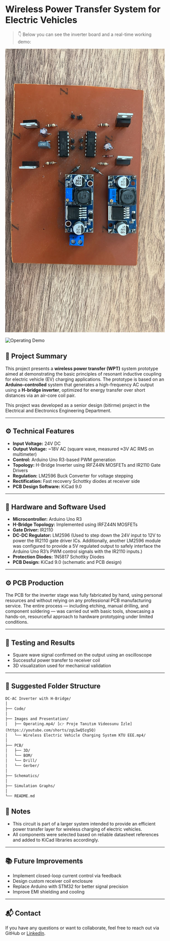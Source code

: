 # Wireless Power Transfer System for Electric Vehicles

> 👇 Below you can see the inverter board and a real-time working demo:

![Inverter Front View](Images%20and%20Presentation/DC-AC%20Inverter%20Front.jpeg)

![Operating Demo](Images%20and%20Presentation/Operating.gif)

## 📌 Project Summary
This project presents a **wireless power transfer (WPT)** system prototype aimed at demonstrating the basic principles of resonant inductive coupling for electric vehicle (EV) charging applications. The prototype is based on an **Arduino-controlled** system that generates a high-frequency AC output using a **H-bridge inverter**, optimized for energy transfer over short distances via an air-core coil pair.

This project was developed as a senior design (bitirme) project in the Electrical and Electronics Engineering Department.

---

## ⚙️ Technical Features

- **Input Voltage:** 24V DC
- **Output Voltage:** ~18V AC (square wave, measured ≈3V AC RMS on multimeter) 
- **Control:** Arduino Uno R3-based PWM generation
- **Topology:** H-Bridge Inverter using IRFZ44N MOSFETs and IR2110 Gate Drivers
- **Regulation:** LM2596 Buck Converter for voltage stepping
- **Rectification:** Fast recovery Schottky diodes at receiver side
- **PCB Design Software:** KiCad 9.0

---

## 🔧 Hardware and Software Used

- **Microcontroller:** Arduino Uno R3  
- **H-Bridge Topology:** Implemented using IRFZ44N MOSFETs  
- **Gate Driver:** IR2110  
- **DC-DC Regulator:** LM2596 (Used to step down the 24V input to 12V to power the IR2110 gate driver ICs. Additionally, another LM2596 module was configured to provide a 5V regulated output to safely interface the Arduino Uno R3’s PWM control signals with the IR2110 inputs.)  
- **Protection Diodes:** 1N5817 Schottky Diodes  
- **PCB Design:** KiCad 9.0 (schematic and PCB design)

---

## ⚙️ PCB Production

The PCB for the inverter stage was fully fabricated by hand, using personal resources and without relying on any professional PCB manufacturing service. The entire process — including etching, manual drilling, and component soldering — was carried out with basic tools, showcasing a hands-on, resourceful approach to hardware prototyping under limited conditions.

---

## 🧪 Testing and Results

- Square wave signal confirmed on the output using an oscilloscope  
- Successful power transfer to receiver coil  
- 3D visualization used for mechanical validation

---

## 📂 Suggested Folder Structure

```
DC-AC Inverter with H-Bridge/
│
├── Code/
│
├── Images and Presentation/
│   ├── Operating.mp4/ [👉 Proje Tanıtım Videosunu İzle](https://youtube.com/shorts/zgLSwQ5zg5Q)
│   └── Wireless Electric Vehicle Charging System KTU EEE.mp4/
│
├── PCB/
│   ├── 3D/
│   └── BOM/
│   └── Drill/
│   └── Gerber/
│
├── Schematics/
│
├── Simulation Graphs/
│
└── README.md
```

## 📝 Notes

- This circuit is part of a larger system intended to provide an efficient power transfer layer for wireless charging of electric vehicles.  
- All components were selected based on reliable datasheet references and added to KiCad libraries accordingly.

---

## 📚 Future Improvements

- Implement closed-loop current control via feedback
- Design custom receiver coil enclosure
- Replace Arduino with STM32 for better signal precision
- Improve EMI shielding and cooling

---

## 📬 Contact

If you have any questions or want to collaborate, feel free to reach out via GitHub or [LinkedIn](https://www.linkedin.com/in/envergokaycay/).

